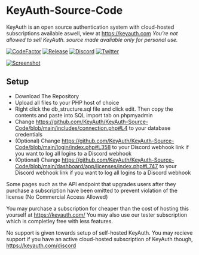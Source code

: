 # KeyAuth-Source-Code
KeyAuth is an open source authentication system with cloud-hosted subscriptions available aswell, view at https://keyauth.com
*You're not allowed to sell KeyAuth. source made avaliable only for personal use.*

[![CodeFactor](https://img.shields.io/codefactor/grade/github/KeyAuth/KeyAuth-Source-Code?label=CodeFactor&cacheSeconds=3600)](https://www.codefactor.io/repository/github/KeyAuth/KeyAuth-Source-Code)
[![Release](https://img.shields.io/github/v/release/KeyAuth/KeyAuth-Source-Code?label=Release&color=brightgreen&cacheSeconds=3600)](https://github.com/KeyAuth/KeyAuth-Source-Code/releases/latest)
[![Discord](https://img.shields.io/discord/824397012685291520?label=Discord&cacheSeconds=3600)](https://discord.gg/8CqcCTbEEh)
[![Twitter](https://img.shields.io/twitter/follow/KeyAuth?cacheSeconds=3600)](https://twitter.com/KeyAuth)

[![Screenshot](https://i.imgur.com/PceOYKw.png)](https://keyauth.com)

## Setup ##

- Download The Repository
- Upload all files to your PHP host of choice
- Right click the db_structure.sql file and click edit. Then copy the contents and paste into SQL import tab on phpmyadmin
- Change https://github.com/KeyAuth/KeyAuth-Source-Code/blob/main/includes/connection.php#L4 to your database credentials
- (Optional) Change https://github.com/KeyAuth/KeyAuth-Source-Code/blob/main/login/index.php#L358 to your Discord webhook link if you want to log all logins to a Discord webhook
- (Optional) Change https://github.com/KeyAuth/KeyAuth-Source-Code/blob/main/dashboard/app/licenses/index.php#L747 to your Discord webhook link if you want to log all logins to a Discord webhook

Some pages such as the API endpoint that upgrades users after they purchase a subscription have been omitted to prevent violation of the license (No Commercial Access Allowed)

You may purchase a subscription for cheaper than the cost of hosting this yourself at https://keyauth.com/
You may also use our tester subscription which is completley free with less features.

No support is given towards setup of self-hosted KeyAuth. You may recieve support if you have an active cloud-hosted subscription of KeyAuth though, https://keyauth.com/discord 
